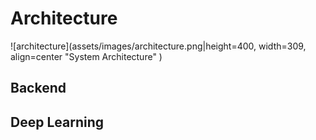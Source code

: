# Architecture



![architecture](assets/images/architecture.png|height=400, width=309, align=center "System Architecture" )

## Backend



## Deep Learning
